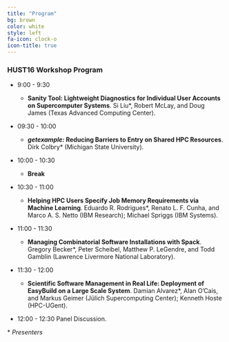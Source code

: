 ```yaml
---
title: "Program"
bg: brown
color: white
style: left
fa-icon: clock-o
icon-title: true
---
```


<style type="text/css">
div#program li {
list-style: none;
}
</style>

### HUST16 Workshop Program

- 9:00 - 9:30
  - **Sanity Tool: Lightweight Diagnostics for Individual User Accounts
    on Supercomputer Systems**. Si Liu*, Robert McLay, and Doug James
    (Texas Advanced Computing Center).

- 09:30 - 10:00
  - **_getexample:_ Reducing Barriers to Entry on Shared HPC Resources**.
    Dirk Colbry* (Michigan State University).

- 10:00 - 10:30
  - **Break**

- 10:30 - 11:00
  - **Helping HPC Users Specify Job Memory Requirements via Machine
    Learning**. Eduardo R. Rodrigues*, Renato L. F. Cunha, and Marco
    A. S. Netto (IBM Research); Michael Spriggs (IBM Systems).

- 11:00 - 11:30
  - **Managing Combinatorial Software Installations with Spack**.
    Gregory Becker*, Peter Scheibel, Matthew P. LeGendre,
    and Todd Gamblin (Lawrence Livermore National Laboratory).

- 11:30 - 12:00
  - **Scientific Software Management in Real Life\: Deployment of
    EasyBuild on a Large Scale System**. Damian Alvarez*, Alan O’Cais,
    and Markus Geimer (J&uuml;lich Supercomputing Center);
    Kenneth Hoste (HPC-UGent).

- 12:00 - 12:30 Panel Discussion.

\* *Presenters*
